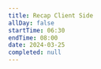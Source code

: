 ```yaml
---
title: Recap Client Side
allDay: false
startTime: 06:30
endTime: 08:00
date: 2024-03-25
completed: null
---
```

